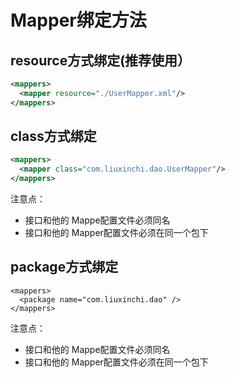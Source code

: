 # Mapper绑定方法

## resource方式绑定(推荐使用）

```xml
<mappers>
  <mapper resource="./UserMapper.xml"/>
</mappers>
```

## class方式绑定

```xml
<mappers>
  <mapper class="com.liuxinchi.dao.UserMapper"/> 
</mappers>
```

注意点：

- 接口和他的 Mappe配置文件必须同名
- 接口和他的 Mapper配置文件必须在同一个包下

## package方式绑定

```
<mappers>
  <package name="com.liuxinchi.dao" />
</mappers>
```

注意点：

- 接口和他的 Mappe配置文件必须同名
- 接口和他的 Mapper配置文件必须在同一个包下
